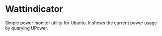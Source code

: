 Wattindicator
=============

Simple power monitor utility for Ubuntu. It shows the current power usage by querying UPower. 
